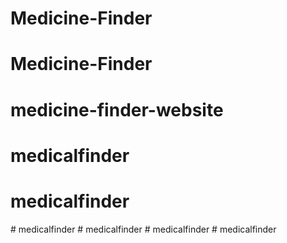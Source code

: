 # Medicine-Finder
# Medicine-Finder
# medicine-finder-website
# medicalfinder
# medicalfinder
#   m e d i c a l f i n d e r  
 #   m e d i c a l f i n d e r  
 #   m e d i c a l f i n d e r  
 #   m e d i c a l f i n d e r  
 